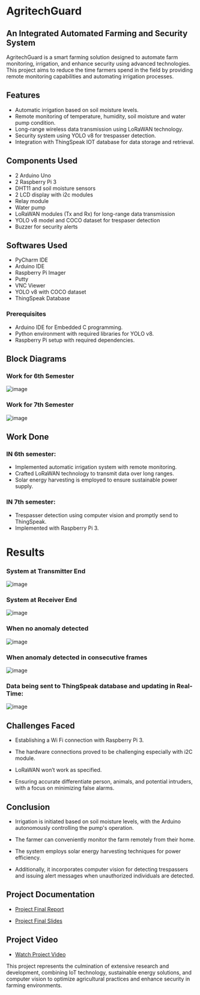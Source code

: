#  AgritechGuard 

## An Integrated Automated Farming and Security System
AgritechGuard is a smart farming solution designed to automate farm monitoring, irrigation, and enhance security using advanced technologies. This project aims to reduce the time farmers spend in the field by providing remote monitoring capabilities and automating irrigation processes.

## Features

- Automatic irrigation based on soil moisture levels.
- Remote monitoring of temperature, humidity, soil moisture and water pump condition.
- Long-range wireless data transmission using LoRaWAN technology.
- Security system using YOLO v8 for trespasser detection.
- Integration with ThingSpeak IOT database for data storage and retrieval.

## Components Used

- 2 Arduino Uno
- 2 Raspberry Pi 3
- DHT11 and soil moisture sensors
- 2 LCD display with i2c modules
- Relay module
- Water pump
- LoRaWAN modules (Tx and Rx) for long-range data transmission
- YOLO v8 model and COCO dataset for trespaser detection
- Buzzer for security alerts

## Softwares Used
  
- PyCharm IDE
- Arduino IDE
- Raspberry Pi Imager
- Putty
- VNC Viewer
- YOLO v8 with COCO dataset
- ThingSpeak Database

### Prerequisites

- Arduino IDE for Embedded C programming.
- Python environment with required libraries for YOLO v8.
- Raspberry Pi setup with required dependencies.


## Block Diagrams

### Work for 6th Semester

![image](https://github.com/CVBhanuPrakash/AgritechGuard/blob/main/images/BD1.png)

### Work for 7th Semester

![image](https://github.com/CVBhanuPrakash/AgritechGuard/blob/main/images/BD2.png)

## Work Done

### IN 6th semester:

- Implemented automatic irrigation system with remote monitoring.
- Crafted LoRaWAN technology to transmit data over long ranges.
- Solar energy harvesting is employed to ensure sustainable power supply.

### IN 7th semester:

- Trespasser detection using computer vision and promptly send to ThingSpeak.
- Implemented with Raspberry Pi 3.

# Results

### System at Transmitter End

![image](https://github.com/CVBhanuPrakash/AgritechGuard/blob/main/images/Transmitter.jpg)

### System at Receiver End

![image](https://github.com/CVBhanuPrakash/AgritechGuard/blob/main/images/Receiver.jpg)

### When no anomaly detected

![image](https://github.com/CVBhanuPrakash/AgritechGuard/blob/main/images/No%20detection.jpg)

### When anomaly detected in consecutive frames

![image](https://github.com/CVBhanuPrakash/AgritechGuard/blob/main/images/Detected.jpg)

### Data being sent to ThingSpeak database and updating in Real-Time:

![image](https://github.com/CVBhanuPrakash/AgritechGuard/blob/main/images/ThingSpeak.png)

## Challenges Faced

- Establishing a Wi Fi connection with Raspberry Pi 3. 

- The hardware connections proved to be challenging especially with i2C module.

- LoRaWAN won’t work as specified.

- Ensuring accurate differentiate person, animals, and potential intruders, with a focus on minimizing false alarms.

## Conclusion

- Irrigation is initiated based on soil moisture levels, with the Arduino autonomously controlling the pump's operation. 

- The farmer can conveniently monitor the farm remotely from their home. 

- The system employs solar energy harvesting techniques for power efficiency. 

- Additionally, it incorporates computer vision for detecting trespassers and issuing alert messages when unauthorized individuals are detected.


## Project Documentation

- [Project Final Report](https://github.com/CVBhanuPrakash/AgritechGuard/blob/main/BTP-B23PB01-Final.pdf)

- [Project Final Slides](https://github.com/CVBhanuPrakash/AgritechGuard/blob/main/images/BTP-B23PB01-Final_Slides.pdf)


## Project Video

- [Watch Project Video](https://drive.google.com/file/d/1Aa2_3-nHwf__IRAXLLYE0wAritepQV8B/view?usp=sharing)

This project represents the culmination of extensive research and development, combining IoT technology, sustainable energy solutions, and computer vision to optimize agricultural practices and enhance security in farming environments.

